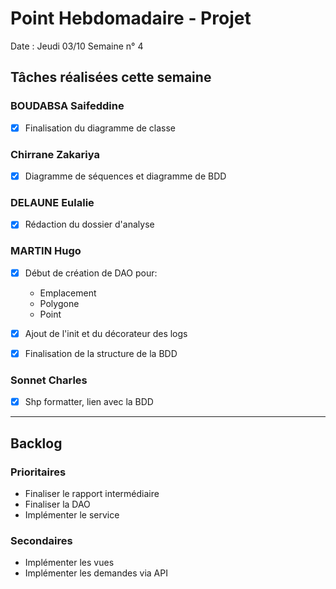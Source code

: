 # Point Hebdomadaire - Projet

Date : Jeudi 03/10
Semaine n° 4

## Tâches réalisées cette semaine


### BOUDABSA Saifeddine
- [x] Finalisation du diagramme de classe
### Chirrane Zakariya
- [x] Diagramme de séquences et diagramme de BDD
### DELAUNE Eulalie
- [x] Rédaction du dossier d'analyse
### MARTIN Hugo
- [x] Début de création de DAO pour:
  - Emplacement
  - Polygone
  - Point
- [x] Ajout de l'init et du décorateur des logs
- [x] Finalisation de la structure de la BDD


### Sonnet Charles
- [x] Shp formatter, lien avec la BDD
---

## Backlog

### Prioritaires

- Finaliser le rapport intermédiaire
- Finaliser la DAO
- Implémenter le service

### Secondaires

- Implémenter les vues
- Implémenter les demandes via API
